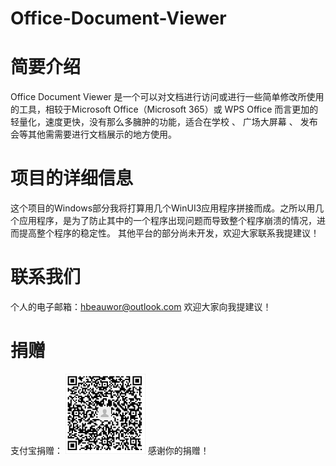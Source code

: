 # Office-Document-Viewer
# 简要介绍 
Office Document Viewer 是一个可以对文档进行访问或进行一些简单修改所使用的工具，相较于Microsoft Office（Microsoft 365）或 WPS Office 而言更加的轻量化，速度更快，没有那么多臃肿的功能，适合在学校 、 广场大屏幕 、 发布会等其他需需要进行文档展示的地方使用。 

# 项目的详细信息
这个项目的Windows部分我将打算用几个WinUI3应用程序拼接而成。之所以用几个应用程序，是为了防止其中的一个程序出现问题而导致整个程序崩溃的情况，进而提高整个程序的稳定性。
其他平台的部分尚未开发，欢迎大家联系我提建议！

# 联系我们
个人的电子邮箱：hbeauwor@outlook.com
欢迎大家向我提建议！

# 捐赠
支付宝捐赠：
![支付宝二维码](/17184577189.png)
感谢你的捐赠！
